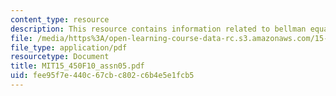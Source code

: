 ```yaml
---
content_type: resource
description: This resource contains information related to bellman equation.
file: /media/https%3A/open-learning-course-data-rc.s3.amazonaws.com/15-450-analytics-of-finance-fall-2010/fee95f7e440c67cbc802c6b4e5e1fcb5_MIT15_450F10_assn05.pdf
file_type: application/pdf
resourcetype: Document
title: MIT15_450F10_assn05.pdf
uid: fee95f7e-440c-67cb-c802-c6b4e5e1fcb5
---
```

